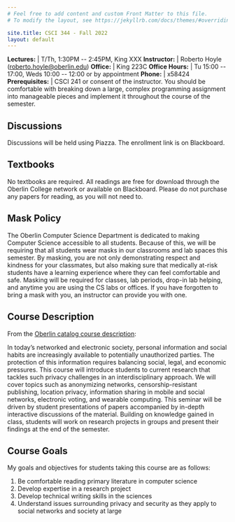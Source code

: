 ```yaml
---
# Feel free to add content and custom Front Matter to this file.
# To modify the layout, see https://jekyllrb.com/docs/themes/#overriding-theme-defaults

site.title: CSCI 344 - Fall 2022
layout: default
---
```


**Lectures:** | T/Th, 1:30PM -- 2:45PM, King XXX
**Instructor:** | Roberto Hoyle (roberto.hoyle@oberlin.edu)
**Office:** | King 223C
**Office Hours:** | Tu 15:00 -- 17:00, Weds 10:00 -- 12:00 or by appointment
**Phone:** | x58424
**Prerequisites:** | CSCI 241 or consent of the instructor. You should be comfortable with breaking down a large, complex programming assignment into manageable pieces and implement it throughout the course of the semester.



## Discussions
Discussions will be held using Piazza.  The enrollment link is on Blackboard.  

## Textbooks
No textbooks are required.  All readings are free for download through the Oberlin College network or available on Blackboard.  Please do not purchase any papers for reading, as you will not need to.

## Mask Policy
The Oberlin Computer Science Department is dedicated to making Computer Science accessible to all students.  Because of this, we will be requiring that all students wear masks in our classrooms and lab spaces this semester.  By masking, you are not only demonstrating respect and kindness for your classmates, but also making sure that medically at-risk students have a learning experience where they can feel comfortable and safe.  Masking will be required for classes, lab periods, drop-in lab helping, and anytime you are using the CS labs or offices.  If you have forgotten to bring a mask with you, an instructor can provide you with one.  

## Course Description

From the [Oberlin catalog course description](http://www.oberlin.edu/catalog/college/compsci.html):

In today’s networked and electronic society, personal information and social habits are increasingly available to potentially unauthorized parties. The protection of this information requires balancing social, legal, and economic pressures. This course will introduce students to current research that tackles such privacy challenges in an interdisciplinary approach. We will cover topics such as anonymizing networks, censorship-resistant publishing, location privacy, information sharing in mobile and social networks, electronic voting, and wearable computing. This seminar will be driven by student presentations of papers accompanied by in-depth interactive discussions of the material. Building on knowledge gained in class, students will work on research projects in groups and present their findings at the end of the semester.

## Course Goals

My goals and objectives for students taking this course are as follows:

1. Be comfortable reading primary literature in computer science
1. Develop expertise in a research project
1. Develop technical writing skills in the sciences
1. Understand issues surrounding privacy and security as they apply to social networks and society at large